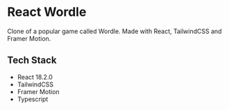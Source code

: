 # React Wordle
Clone of a popular game called Wordle. Made with React, TailwindCSS and Framer Motion.

## Tech Stack

* React 18.2.0
* TailwindCSS
* Framer Motion
* Typescript
